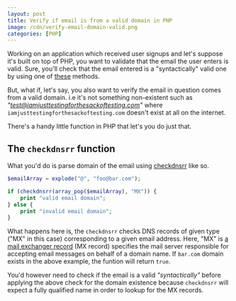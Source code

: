```yaml
---
layout: post
title: Verify if email is from a valid domain in PHP
image: /cdn/verify-email-domain-valid.png
categories: [PHP]
---
```


Working on an application which received user signups and let's suppose it's built on top of PHP, you want to validate that the email the user enters is valid. Sure, you'll check that the email entered is a "syntactically" valid one by using one of [these](https://www.php.net/manual/en/filter.examples.validation.php) methods.

But, what if, let's say, you also want to verify the email in question comes from a valid domain. i.e it's not something non-existent such as _"test@iamjusttestingforthesackoftesting.com"_ where `iamjusttestingforthesackoftesting.com` doesn't exist at all on the internet.

There's a handy little function in PHP that let's you do just that.

## The `checkdnsrr` function

What you'd do is parse domain of the email using [checkdnsrr](https://www.php.net/manual/en/function.checkdnsrr.php) like so.

```php
$emailArray = explode("@", "foo@bar.com");

if (checkdnsrr(array_pop($emailArray), "MX")) {
    print "valid email domain";
} else {
    print "invalid email domain";
}
```

What happens here is, the `checkdnsrr` checks DNS records of given type ("MX" in this case) corresponding to a given email address. Here, "MX" is [a mail exchanger record](https://en.wikipedia.org/wiki/MX_record) (MX record) specifies the mail server responsible for accepting email messages on behalf of a domain name. If `bar.com` domain exists in the above example, the funtion will return `true`. 

You'd however need to check if the email is a valid *"syntactically"* before applying the above check for the domain existence because `checkdnsrr` will expect a fully qualified name in order to lookup for the MX records.